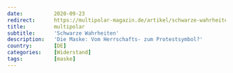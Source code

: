 ```yaml
---
date:          2020-09-23
redirect:      https://multipolar-magazin.de/artikel/schwarze-wahrheiten
title:         multipolar
subtitle:      'Schwarze Wahrheiten'
description:   'Die Maske: Vom Herrschafts- zum Protestsymbol?'
country:       [DE]
categories:    [Widerstand]
tags:          [maske]
---
```

